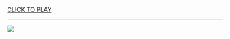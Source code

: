 
<a href="https://premium76.site?title=minecraft_unblocked_games_77&ref=13M">CLICK TO PLAY</a></h3>
<hr>

<a href="https://premium76.site?title=minecraft_unblocked_games_77&ref=13M"><img src="https://clearcache.store/games.png"></a>


